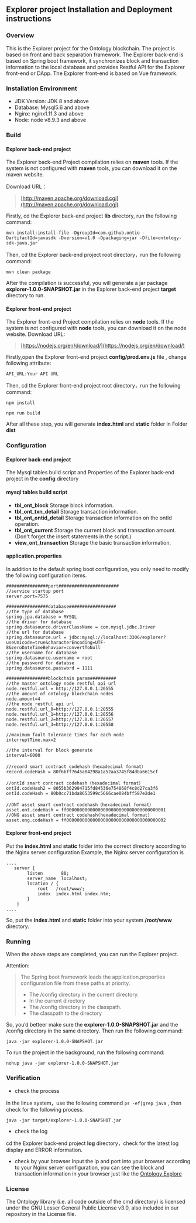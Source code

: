 ## Explorer project Installation and Deployment instructions


### Overview

This is the Explorer project for the Ontology blockchain. The project is based on front and back separation framework. The Explorer back-end is based on Spring boot framework, it synchronizes block and transaction information to the local database and provides Restful API for the Explorer front-end or DApp. The Explorer front-end is based on Vue framework. 

### Installation Environment

- JDK Version: JDK 8 and above
- Database: Mysql5.6 and above
- Nginx: nginx1.11.3 and above
- Node: node v8.9.3 and above



### Build

#### Explorer back-end project

The Explorer back-end Project compilation relies on **maven** tools. If the system is not configured with **maven** tools, you can download it on the maven website.

Download URL：

>[http://maven.apache.org/download.cgi](http://maven.apache.org/download.cgi)

Firstly, cd the Explorer back-end project **lib** directory, run the following command:

```
mvn install:install-file -DgroupId=com.github.ontio -DartifactId=javasdk -Dversion=v1.0 -Dpackaging=jar -Dfile=ontology-sdk-java.jar
```

Then, cd the Explorer back-end project root directory，run the following command:
```
mvn clean package
```

After the compilation is successful, you will generate a jar package **explorer-1.0.0-SNAPSHOT.jar**  in the Explorer back-end project **target** directory to run. 

#### Explorer front-end project

The Explorer front-end Project compilation relies on **node** tools. If the system is not configured with **node** tools, you can download it on the node website.
Download URL:
>[https://nodejs.org/en/download/](https://nodejs.org/en/download/)

Firstly,open the Explorer front-end project **config/prod.env.js** file , change following attribute:
```
API_URL:Your API URL
```

Then, cd the Explorer front-end project root directory，run the following command:
```
npm install
```

```
npm run build
```

After all these step, you will generate **index.html** and **static** folder in Folder **dist** 


### Configuration

#### Explorer back-end project
The Mysql tables build script and Properties of the Explorer back-end project in the **config** directory

#### mysql tables build script

- **tbl_ont_block** 
Storage block information.
- **tbl_ont_txn_detail**
Storage transaction information.
- **tbl_ont_ontid_detail**
Storage transaction information on the ontId operation.
- **tbl_ont_current**
Storage the current block and transaction amount.(Don't forget the insert statements in the script.)
- **view_ont_transaction**
Storage the basic transaction information.

#### application.properties

In addition to the default spring boot configuration, you only need to modify the following configuration items.

```
################port#######################
//service startup port
server.port=7575	

################database##################
//the type of database
spring.jpa.database = MYSQL
//the driver for database
spring.datasource.driverClassName = com.mysql.jdbc.Driver
//the url for database
spring.datasource.url = jdbc:mysql://localhost:3306/explorer?useUnicode=true&characterEncoding=UTF-8&zeroDateTimeBehavior=convertToNull
//the username for database
spring.datasource.username = root
//the password for databse
spring.datasource.password = 1111

################blockchain param##########
//the master ontology node restful api url
node.restful.url = http://127.0.0.1:20555
//the amount of ontology blockchain nodes
node.amount=4
//the node restful api url
node.restful.url_0=http://127.0.0.1:20555
node.restful.url_1=http://127.0.0.1:20556
node.restful.url_2=http://127.0.0.1:20557
node.restful.url_3=http://127.0.0.1:20558

//maximum fault tolerance times for each node
interruptTime.max=2

//the interval for block generate
interval=6000

//record smart contract codehash（hexadecimal format）
record.codeHash = 80f6bff7645a84298a1a52aa3745f84dba6615cf

//ontId smart contract codehash（hexadecimal format）
ontId.codeHash2 = 8055b362904715fd84536e754868f4c8d27ca3f6
ontId.codeHash = 80b0cc71bda8653599c5666cae084bff587e2de1

//ONT asset smart contract codehash（hexadecimal format）
asset.ont.codeHash = ff00000000000000000000000000000000000001
//ONG asset smart contract codehash(hexadecimal format)
asset.ong.codeHash = ff00000000000000000000000000000000000002

```

#### Explorer front-end project

Put the  **index.html** and **static** folder into the correct directory according to the Nginx server configuration
Example, the Nginx server configuration is

```
....
   server {
        listen       80;
        server_name  localhost;
        location / {
            root   /root/www/;
            index  index.html index.htm;
        }
    }
....
```
So, put the  **index.html** and **static** folder into your system **/root/www** directory.


### Running

When the above steps are completed, you can run the Explorer project.


Attention:
>The Spring boot framework loads the application.properties configuration file from these paths at priority.
>- The /config directory in the current directory.
>- In the current directory
>- The /config directory in the classpath.
>- The classpath to the directory

So, you‘d betteer make sure the **explorer-1.0.0-SNAPSHOT.jar** and the /config directory in the same directory. Then run the following command:
```
java -jar explorer-1.0.0-SNAPSHOT.jar
```

To run the project in the background, run the following command:

```
nohup java -jar explorer-1.0.0-SNAPSHOT.jar
```


### Verification

- check the process

In the linux system，use the following command ```ps -ef|grep java``` , then check  for the following process.
```
java -jar target/explorer-1.0.0-SNAPSHOT.jar
```


- check the log

cd the Explorer back-end project **log** directory，check for the latest log display and ERROR information.


- check by your browser
Input the ip and port into your browser according to your Nginx server configuration, you can see the block and transaction information in your browser just like the [Ontology Explore](https://explorer.ont.io)



### License

The Ontology library (i.e. all code outside of the cmd directory) is licensed under the GNU Lesser General Public License v3.0, also included in our repository in the License file.


